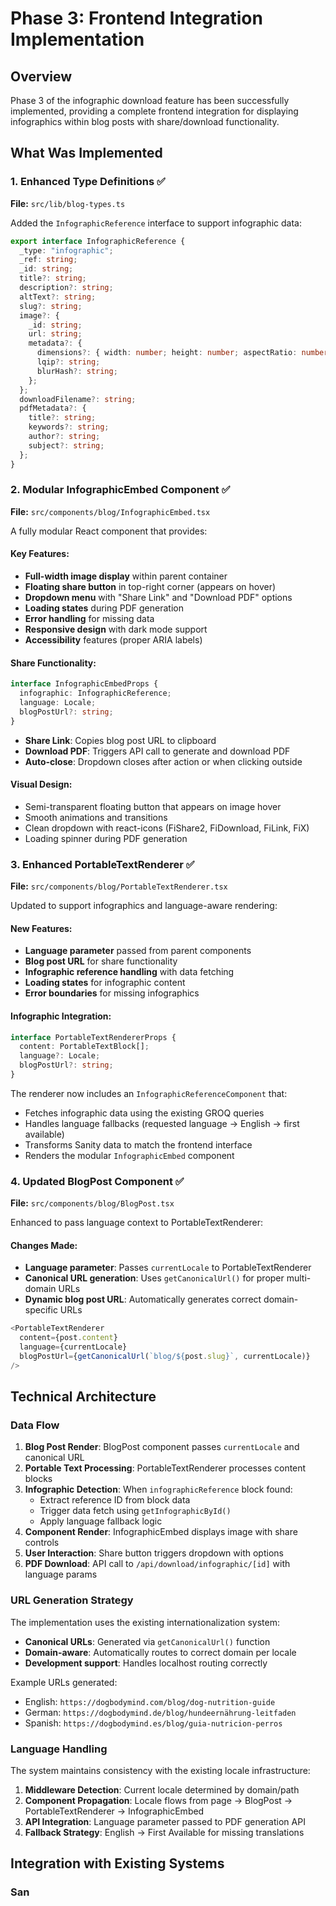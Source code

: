 # Phase 3: Frontend Integration Implementation

## Overview

Phase 3 of the infographic download feature has been successfully implemented, providing a complete frontend integration for displaying infographics within blog posts with share/download functionality.

## What Was Implemented

### 1. Enhanced Type Definitions ✅

**File:** `src/lib/blog-types.ts`

Added the `InfographicReference` interface to support infographic data:

```typescript
export interface InfographicReference {
  _type: "infographic";
  _ref: string;
  _id: string;
  title?: string;
  description?: string;
  altText?: string;
  slug?: string;
  image?: {
    _id: string;
    url: string;
    metadata?: {
      dimensions?: { width: number; height: number; aspectRatio: number };
      lqip?: string;
      blurHash?: string;
    };
  };
  downloadFilename?: string;
  pdfMetadata?: {
    title?: string;
    keywords?: string;
    author?: string;
    subject?: string;
  };
}
```

### 2. Modular InfographicEmbed Component ✅

**File:** `src/components/blog/InfographicEmbed.tsx`

A fully modular React component that provides:

#### Key Features:
- **Full-width image display** within parent container
- **Floating share button** in top-right corner (appears on hover)
- **Dropdown menu** with "Share Link" and "Download PDF" options
- **Loading states** during PDF generation
- **Error handling** for missing data
- **Responsive design** with dark mode support
- **Accessibility** features (proper ARIA labels)

#### Share Functionality:
```typescript
interface InfographicEmbedProps {
  infographic: InfographicReference;
  language: Locale;
  blogPostUrl?: string;
}
```

- **Share Link**: Copies blog post URL to clipboard
- **Download PDF**: Triggers API call to generate and download PDF
- **Auto-close**: Dropdown closes after action or when clicking outside

#### Visual Design:
- Semi-transparent floating button that appears on image hover
- Smooth animations and transitions
- Clean dropdown with react-icons (FiShare2, FiDownload, FiLink, FiX)
- Loading spinner during PDF generation

### 3. Enhanced PortableTextRenderer ✅

**File:** `src/components/blog/PortableTextRenderer.tsx`

Updated to support infographics and language-aware rendering:

#### New Features:
- **Language parameter** passed from parent components
- **Blog post URL** for share functionality
- **Infographic reference handling** with data fetching
- **Loading states** for infographic content
- **Error boundaries** for missing infographics

#### Infographic Integration:
```typescript
interface PortableTextRendererProps {
  content: PortableTextBlock[];
  language?: Locale;
  blogPostUrl?: string;
}
```

The renderer now includes an `InfographicReferenceComponent` that:
- Fetches infographic data using the existing GROQ queries
- Handles language fallbacks (requested language → English → first available)
- Transforms Sanity data to match the frontend interface
- Renders the modular `InfographicEmbed` component

### 4. Updated BlogPost Component ✅

**File:** `src/components/blog/BlogPost.tsx`

Enhanced to pass language context to PortableTextRenderer:

#### Changes Made:
- **Language parameter**: Passes `currentLocale` to PortableTextRenderer
- **Canonical URL generation**: Uses `getCanonicalUrl()` for proper multi-domain URLs
- **Dynamic blog post URL**: Automatically generates correct domain-specific URLs

```typescript
<PortableTextRenderer
  content={post.content}
  language={currentLocale}
  blogPostUrl={getCanonicalUrl(`blog/${post.slug}`, currentLocale)}
/>
```

## Technical Architecture

### Data Flow

1. **Blog Post Render**: BlogPost component passes `currentLocale` and canonical URL
2. **Portable Text Processing**: PortableTextRenderer processes content blocks
3. **Infographic Detection**: When `infographicReference` block found:
   - Extract reference ID from block data
   - Trigger data fetch using `getInfographicById()`
   - Apply language fallback logic
4. **Component Render**: InfographicEmbed displays image with share controls
5. **User Interaction**: Share button triggers dropdown with options
6. **PDF Download**: API call to `/api/download/infographic/[id]` with language params

### URL Generation Strategy

The implementation uses the existing internationalization system:

- **Canonical URLs**: Generated via `getCanonicalUrl()` function
- **Domain-aware**: Automatically routes to correct domain per locale
- **Development support**: Handles localhost routing correctly

Example URLs generated:
- English: `https://dogbodymind.com/blog/dog-nutrition-guide`
- German: `https://dogbodymind.de/blog/hundeernährung-leitfaden`
- Spanish: `https://dogbodymind.es/blog/guia-nutricion-perros`

### Language Handling

The system maintains consistency with the existing locale infrastructure:

1. **Middleware Detection**: Current locale determined by domain/path
2. **Component Propagation**: Locale flows from page → BlogPost → PortableTextRenderer → InfographicEmbed
3. **API Integration**: Language parameter passed to PDF generation API
4. **Fallback Strategy**: English → First Available for missing translations

## Integration with Existing Systems

### San

